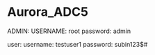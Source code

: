 # Aurora_ADC5


ADMIN:
USERNAME: root
password: admin



user:
username: testuser1
password: subin123$#


